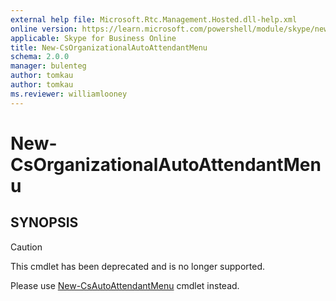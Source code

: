 ```yaml
---
external help file: Microsoft.Rtc.Management.Hosted.dll-help.xml
online version: https://learn.microsoft.com/powershell/module/skype/new-csorganizationalautoattendantmenu
applicable: Skype for Business Online
title: New-CsOrganizationalAutoAttendantMenu
schema: 2.0.0
manager: bulenteg
author: tomkau
author: tomkau
ms.reviewer: williamlooney
---
```


# New-CsOrganizationalAutoAttendantMenu

## SYNOPSIS
> [!CAUTION]
> This cmdlet has been deprecated and is no longer supported.
> 
> Please use [New-CsAutoAttendantMenu](New-CsAutoAttendantMenu.md) cmdlet instead.
